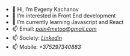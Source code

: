 - 👋 Hi, I’m Evgeny Kachanov
- 👀 I’m interested in Front End development
- 🌱 I’m currently learning Javascript and React
- 📫 Email: *pain4metoo@gmail.com* 
- 📫 Society:  [*Linkedin*](https://www.linkedin.com/in/evgeniy-kachanov-391212209/)  
- 📫 Mobile: *+375297340883*


